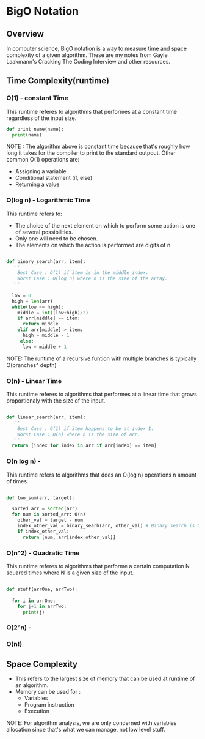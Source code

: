 
# BigO Notation

## Overview 

In computer science, BigO notation is a way to measure time and space complexity of a given algorithm. These are my notes from Gayle Laakmann's Cracking The Coding Interview and other resources.

## Time Complexity(runtime)

### O(1) - constant Time

This runtime referes to algorithms that performes at a constant time regardless of the input size.

``` python
def print_name(name):
  print(name)
```
NOTE : The algorithm above is constant time because that's roughly how long it takes for the compiler to print to the standard outpout. Other common O(1) operations are:

* Assigning a variable
* Conditional statement (if, else)
* Returning a value

### O(log n) - Logarithmic Time

This runtime refers to:

* The choice of the next element on which to perform some action is one of several possibilities.
* Only one will need to be chosen.
* The elements on which the action is performed are digits of n.

```python

def binary_search(arr, item):
  ''' 
    Best Case : O(1) if item is in the middle index. 
    Worst Case : O(log n) where n is the size of the array.
  '''
  
  low = 0
  high = len(arr)
  while(low <= high):
    middle = int((low+high)/2)
    if arr[middle] == item:
      return middle
    elif arr[middle] > item:
      high = middle - 1
     else:
      low = middle + 1
```

<bold>NOTE</bold>: The runtime of a recursive funtion with multiple branches is typically O(branches^ depth)

### O(n) - Linear Time

This runtime referes to algorithms that performes at a linear time that grows proportionaly with the size of the input.

```python

def linear_search(arr, item):
  ''' 
    Best Case : O(1) if item happens to be at index 1. 
    Worst Case : O(n) where n is the size of arr.
  '''
  return [index for index in arr if arr[index] == item]
```

### O(n log n) - 
This runtime refers to algorithms that does an O(log n) operations n amount of times. 

```python

def two_sum(arr, target):

  sorted_arr = sorted(arr)
  for num in sorted_arr: O(n)
    other_val = target - num
    index_other_val = binary_searh(arr, other_val) # Binary search is O(log n)
    if index_other_val:
      return [num, arr[index_other_val]]
```

### O(n^2) - Quadratic Time

This runtime referes to algorithms that performe a certain computation N squared times where N is a given size of the input.

```python

def stuff(arrOne, arrTwo):
  
  for i in arrOne:
    for j+1 in arrTwo:
      print(j)
```

### O(2^n) - 



### O(n!)


## Space Complexity 

* This refers to the largest size of memory that can be used at runtime of an algorithm.
* Memory can be used for :
    * Variables
    * Program instruction
    * Execution
    
NOTE: For algorithm analysis, we are only concerned with variables allocation since that's what we can manage, not low level stuff.

